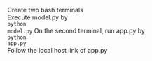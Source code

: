 Create two bash terminals<br>
Execute model.py by<br>
<code>python model.py</code>
On the second terminal, run app.py by<br>
<code>python app.py</code><br>
Follow the local host link of app.py
